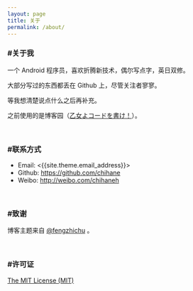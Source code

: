 ```yaml
---
layout: page
title: 关于
permalink: /about/
---
```


### #关于我

一个 Android 程序员，喜欢折腾新技术，偶尔写点字，英日双修。

大部分写过的东西都丢在 Github 上，尽管关注者寥寥。

等我想清楚说点什么之后再补充。

之前使用的是博客园（[乙女よコードを書け！](http://www.cnblogs.com/chihane/)）。

<br>

### #联系方式

- Email: <{{site.theme.email_address}}>
- Github: <https://github.com/chihane>
- Weibo: <http://weibo.com/chihaneh>

<br>

### #致谢

博客主题来自 [@fengzhichu](https://github.com/fengzhichu/) 。

<br>

### #许可证

[The MIT License (MIT)]({{site.url}}/license/)